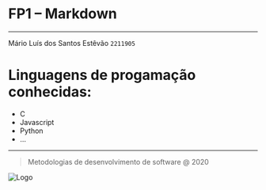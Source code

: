 # **FP1 – Markdown**
***
Mário Luís dos Santos Estêvão
``2211905``
# Linguagens de progamação conhecidas:

* C
* Javascript
* Python
* ...
***
> Metodologias de desenvolvimento de software @ 2020

![Logo](https://www.ipleiria.pt/wp-content/themes/ipleiria/img/logo_ipl_header.png)
